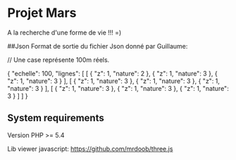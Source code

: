 Projet Mars
=============
A la recherche d'une forme de vie !!! =)



##Json
Format de sortie du fichier Json donné par Guillaume:

// Une case représente 100m réels.

{
    "echelle": 100, 
    "lignes": [
        [
            {
                "z": 1,
                "nature": 2
            },
            {
                "z": 1,
                "nature": 3
            },
            {
                "z": 1,
                "nature": 3
            }
        ],
        [
            {
                "z": 1,
                "nature": 3
            },
            {
                "z": 1,
                "nature": 3
            },
            {
                "z": 1,
                "nature": 3
            }
        ],
        [
            {
                "z": 1,
                "nature": 3
            },
            {
                "z": 1,
                "nature": 3
            },
            {
                "z": 1,
                "nature": 3
            }
        ]
    ]
}


## System requirements

Version PHP >= 5.4

Lib viewer javascript: https://github.com/mrdoob/three.js

